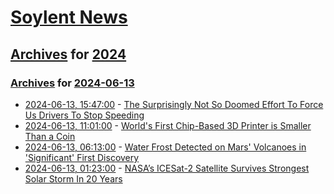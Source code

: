 # [Soylent News](../../../README.md)

## [Archives](../../index.md) for [2024](../index.md)

### [Archives](../../index.md) for [2024-06-13](index.md)

* [2024-06-13, 15:47:00](https://soylentnews.org/article.pl?sid=24/06/13/0050256&from=rss) - [The Surprisingly Not So Doomed Effort To Force Us Drivers To Stop Speeding](https://soylentnews.org/article.pl?sid=24/06/13/0050256&from=rss)
* [2024-06-13, 11:01:00](https://soylentnews.org/article.pl?sid=24/06/13/0042201&from=rss) - [World's First Chip-Based 3D Printer is Smaller Than a Coin](https://soylentnews.org/article.pl?sid=24/06/13/0042201&from=rss)
* [2024-06-13, 06:13:00](https://soylentnews.org/article.pl?sid=24/06/12/2014206&from=rss) - [Water Frost Detected on Mars' Volcanoes in 'Significant' First Discovery](https://soylentnews.org/article.pl?sid=24/06/12/2014206&from=rss)
* [2024-06-13, 01:23:00](https://soylentnews.org/article.pl?sid=24/06/12/2011243&from=rss) - [NASA’s ICESat-2 Satellite Survives Strongest Solar Storm In 20 Years](https://soylentnews.org/article.pl?sid=24/06/12/2011243&from=rss)
